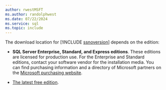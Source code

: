 ```yaml
---
author: rwestMSFT
ms.author: randolphwest
ms.date: 07/22/2024
ms.service: sql
ms.topic: include
---
```

The download location for [!INCLUDE [ssnoversion](ssnoversion-md.md)] depends on the edition:

- **SQL Server Enterprise, Standard, and Express editions**. These editions are licensed for production use. For the Enterprise and Standard editions, contact your software vendor for the installation media. You can find purchasing information and a directory of Microsoft partners on the [Microsoft purchasing website](https://www.microsoft.com/sql-server).

- [The latest free edition](https://www.microsoft.com/sql-server/sql-server-downloads).
